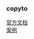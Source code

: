 
### copyto
[官方文档](https://numpy.org/doc/stable/reference/generated/numpy.copyto.html)  
[案例](https://vimsky.com/examples/usage/python-numpy-copyto-function.html)  